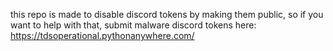 this repo is made to disable discord tokens by making them public, so if you want to help with that, submit malware discord tokens here: https://tdsoperational.pythonanywhere.com/

